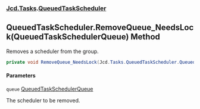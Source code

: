 ### [Jcd.Tasks](Jcd.Tasks.md 'Jcd.Tasks').[QueuedTaskScheduler](Jcd.Tasks.QueuedTaskScheduler.md 'Jcd.Tasks.QueuedTaskScheduler')

## QueuedTaskScheduler.RemoveQueue_NeedsLock(QueuedTaskSchedulerQueue) Method

Removes a scheduler from the group.

```csharp
private void RemoveQueue_NeedsLock(Jcd.Tasks.QueuedTaskScheduler.QueuedTaskSchedulerQueue queue);
```
#### Parameters

<a name='Jcd.Tasks.QueuedTaskScheduler.RemoveQueue_NeedsLock(Jcd.Tasks.QueuedTaskScheduler.QueuedTaskSchedulerQueue).queue'></a>

`queue` [QueuedTaskSchedulerQueue](Jcd.Tasks.QueuedTaskScheduler.QueuedTaskSchedulerQueue.md 'Jcd.Tasks.QueuedTaskScheduler.QueuedTaskSchedulerQueue')

The scheduler to be removed.